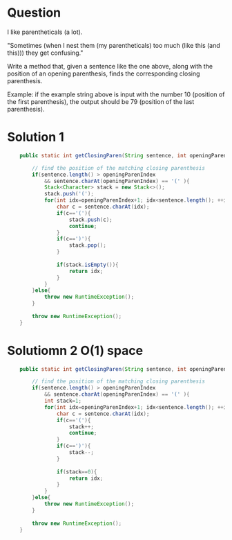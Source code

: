# Question

I like parentheticals (a lot).

"Sometimes (when I nest them (my parentheticals) too much (like this (and this))) they get confusing."

Write a method that, given a sentence like the one above, along with the position of an opening parenthesis, finds the corresponding closing parenthesis.

Example: if the example string above is input with the number 10 (position of the first parenthesis), the output should be 79 (position of the last parenthesis).


# Solution 1
```java
    public static int getClosingParen(String sentence, int openingParenIndex) {

        // find the position of the matching closing parenthesis
        if(sentence.length() > openingParenIndex 
            && sentence.charAt(openingParenIndex) == '(' ){
            Stack<Character> stack = new Stack<>();
            stack.push('(');
            for(int idx=openingParenIndex+1; idx<sentence.length(); ++idx ){
                char c = sentence.charAt(idx);
                if(c=='('){
                    stack.push(c);
                    continue;
                }
                if(c==')'){
                    stack.pop();
                }
                
                if(stack.isEmpty()){
                    return idx;
                }
            }
        }else{
            throw new RuntimeException();
        }
        
        throw new RuntimeException();
    }
```

# Solutiomn 2 O(1) space
```java 
    public static int getClosingParen(String sentence, int openingParenIndex) {

        // find the position of the matching closing parenthesis
        if(sentence.length() > openingParenIndex 
            && sentence.charAt(openingParenIndex) == '(' ){
            int stack=1;
            for(int idx=openingParenIndex+1; idx<sentence.length(); ++idx ){
                char c = sentence.charAt(idx);
                if(c=='('){
                    stack++;
                    continue;
                }
                if(c==')'){
                    stack--;
                }
                
                if(stack==0){
                    return idx;
                }
            }
        }else{
            throw new RuntimeException();
        }
        
        throw new RuntimeException();
    }

```
